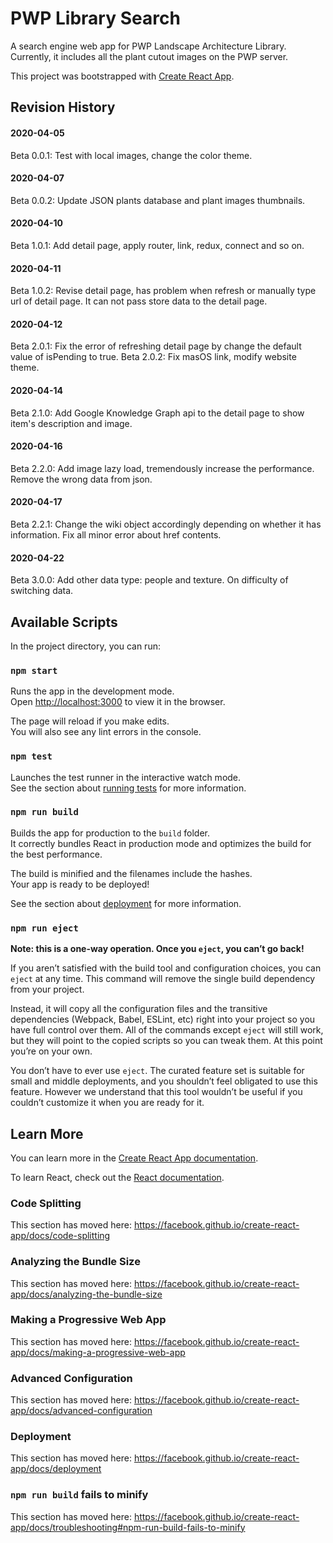 # PWP Library Search

A search engine web app for PWP Landscape Architecture Library. Currently, it includes all the plant cutout images on the PWP server. 

This project was bootstrapped with [Create React App](https://github.com/facebook/create-react-app).

## Revision History
#### 2020-04-05 
Beta 0.0.1: Test with local images, change the color theme.
#### 2020-04-07
Beta 0.0.2: Update JSON plants database and plant images thumbnails.
#### 2020-04-10
Beta 1.0.1: Add detail page, apply router, link, redux, connect and so on.
#### 2020-04-11
Beta 1.0.2: Revise detail page, has problem when refresh or manually type url of detail page. It can not pass store data to the detail page.
#### 2020-04-12
Beta 2.0.1: Fix the error of refreshing detail page by change the default value of isPending to true.
Beta 2.0.2: Fix masOS link, modify website theme.
#### 2020-04-14
Beta 2.1.0: Add Google Knowledge Graph api to the detail page to show item's description and image.
#### 2020-04-16
Beta 2.2.0: Add image lazy load, tremendously increase the performance. Remove the wrong data from json.
#### 2020-04-17
Beta 2.2.1: Change the wiki object accordingly depending on whether it has information. Fix all minor error about href contents.
#### 2020-04-22
Beta 3.0.0: Add other data type: people and texture. On difficulty of switching data.


## Available Scripts

In the project directory, you can run:

### `npm start`

Runs the app in the development mode.<br>
Open [http://localhost:3000](http://localhost:3000) to view it in the browser.

The page will reload if you make edits.<br>
You will also see any lint errors in the console.

### `npm test`

Launches the test runner in the interactive watch mode.<br>
See the section about [running tests](https://facebook.github.io/create-react-app/docs/running-tests) for more information.

### `npm run build`

Builds the app for production to the `build` folder.<br>
It correctly bundles React in production mode and optimizes the build for the best performance.

The build is minified and the filenames include the hashes.<br>
Your app is ready to be deployed!

See the section about [deployment](https://facebook.github.io/create-react-app/docs/deployment) for more information.

### `npm run eject`

**Note: this is a one-way operation. Once you `eject`, you can’t go back!**

If you aren’t satisfied with the build tool and configuration choices, you can `eject` at any time. This command will remove the single build dependency from your project.

Instead, it will copy all the configuration files and the transitive dependencies (Webpack, Babel, ESLint, etc) right into your project so you have full control over them. All of the commands except `eject` will still work, but they will point to the copied scripts so you can tweak them. At this point you’re on your own.

You don’t have to ever use `eject`. The curated feature set is suitable for small and middle deployments, and you shouldn’t feel obligated to use this feature. However we understand that this tool wouldn’t be useful if you couldn’t customize it when you are ready for it.

## Learn More

You can learn more in the [Create React App documentation](https://facebook.github.io/create-react-app/docs/getting-started).

To learn React, check out the [React documentation](https://reactjs.org/).

### Code Splitting

This section has moved here: https://facebook.github.io/create-react-app/docs/code-splitting

### Analyzing the Bundle Size

This section has moved here: https://facebook.github.io/create-react-app/docs/analyzing-the-bundle-size

### Making a Progressive Web App

This section has moved here: https://facebook.github.io/create-react-app/docs/making-a-progressive-web-app

### Advanced Configuration

This section has moved here: https://facebook.github.io/create-react-app/docs/advanced-configuration

### Deployment

This section has moved here: https://facebook.github.io/create-react-app/docs/deployment

### `npm run build` fails to minify

This section has moved here: https://facebook.github.io/create-react-app/docs/troubleshooting#npm-run-build-fails-to-minify
